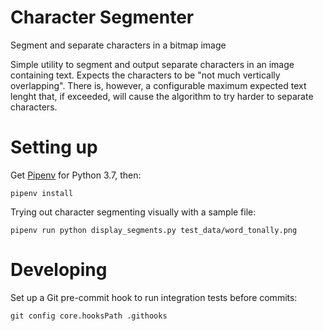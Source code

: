 # Character Segmenter

Segment and separate characters in a bitmap image

Simple utility to segment and output separate characters in an image containing text. Expects the characters to be "not much vertically overlapping". There is, however, a configurable maximum expected text lenght that, if exceeded, will cause the algorithm to try harder to separate characters.

# Setting up

Get [Pipenv](https://pipenv.readthedocs.io) for Python 3.7, then:

```
pipenv install
```

Trying out character segmenting visually with a sample file:

```
pipenv run python display_segments.py test_data/word_tonally.png
```

# Developing

Set up a Git pre-commit hook to run integration tests before commits:

```
git config core.hooksPath .githooks
```
